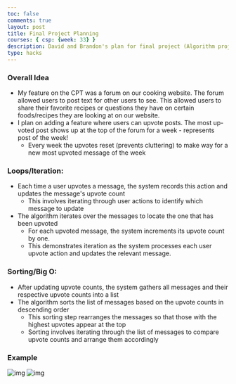 ```yaml
---
toc: false
comments: true
layout: post
title: Final Project Planning
courses: { csp: {week: 33} }
description: David and Brandon's plan for final project (Algorithm project)
type: hacks
---
```


### Overall Idea
* My feature on the CPT was a forum on our cooking website. The forum allowed users to post text for other users to see. This allowed users to share their favorite recipes or questions they have on certain foods/recipes they are looking at on our website. 
* I plan on adding a feature where users can upvote posts. The most up-voted post shows up at the top of the forum for a week - represents post of the week!
  * Every week the upvotes reset (prevents cluttering) to make way for a new most upvoted message of the week

### Loops/Iteration:
* Each time a user upvotes a message, the system records this action and updates the message's upvote count
  * This involves iterating through user actions to identify which message to update
* The algorithm iterates over the messages to locate the one that has been upvoted
  * For each upvoted message, the system increments its upvote count by one.
  * This demonstrates iteration as the system processes each user upvote action and updates the relevant message.

### Sorting/Big O:
* After updating upvote counts, the system gathers all messages and their respective upvote counts into a list
* The algorithm sorts the list of messages based on the upvote counts in descending order
    * This sorting step rearranges the messages so that those with the highest upvotes appear at the top
    * Sorting involves iterating through the list of messages to compare upvote counts and arrange them accordingly

### Example
![img](https://encrypted-tbn0.gstatic.com/images?q=tbn:ANd9GcQj9__vdk-YRtp8L-WACkN6Yi0wboXHuR1YwO-raODW4w&s)
![img](https://assets-global.website-files.com/5e5e26b553a5521191e73140/61b7dd8d6e6e58fdd8c55827_upvote_software.jpg)